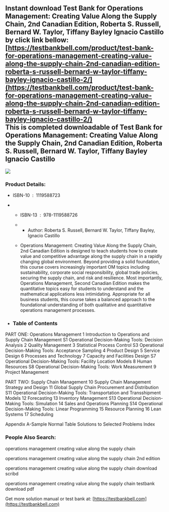 Instant download **Test Bank for Operations Management: Creating Value Along the Supply Chain, 2nd Canadian Edition, Roberta S. Russell, Bernard W. Taylor, Tiffany Bayley Ignacio Castillo** by click link bellow:  
[https://testbankbell.com/product/test-bank-for-operations-management-creating-value-along-the-supply-chain-2nd-canadian-edition-roberta-s-russell-bernard-w-taylor-tiffany-bayley-ignacio-castillo-2/](https://testbankbell.com/product/test-bank-for-operations-management-creating-value-along-the-supply-chain-2nd-canadian-edition-roberta-s-russell-bernard-w-taylor-tiffany-bayley-ignacio-castillo-2/)  
This is completed downloadable of Test Bank for Operations Management: Creating Value Along the Supply Chain, 2nd Canadian Edition, Roberta S. Russell, Bernard W. Taylor, Tiffany Bayley Ignacio Castillo
----------------------------------------------------------------------------------------------------------------------------------------------------------------------------------------------------------


![](https://testbankbell.com/wp-content/uploads/2023/05/9781119588702_TestBank-2.jpg)
### Product Details:


* ISBN-10 ‏ : ‎ 1119588723
* * ISBN-13 ‏ : ‎ 978-1119588726
  * * Author: Roberta S. Russell, Bernard W. Taylor, Tiffany Bayley, Ignacio Castillo
   
  * Operations Management: Creating Value Along the Supply Chain, 2nd Canadian Edition is designed to teach students how to create value and competitive advantage along the supply chain in a rapidly changing global environment. Beyond providing a solid foundation, this course covers increasingly important OM topics including sustainability, corporate social responsibility, global trade policies, securing the supply chain, and risk and resilience. Most importantly, Operations Management, Second Canadian Edition makes the quantitative topics easy for students to understand and the mathematical applications less intimidating. Appropriate for all business students, this course takes a balanced approach to the foundational understanding of both qualitative and quantitative operations management processes.
 
* ### Table of Contents


PART ONE: Operations Management
1 Introduction to Operations and Supply Chain Management
S1 Operational Decision-Making Tools: Decision Analysis
2 Quality Management
3 Statistical Process Control
S3 Operational Decision-Making Tools: Acceptance Sampling
4 Product Design
5 Service Design
6 Processes and Technology
7 Capacity and Facilities Design
S7 Operational Decision-Making Tools: Facility Location Models
8 Human Resources
S8 Operational Decision-Making Tools: Work Measurement
9 Project Management

PART TWO: Supply Chain Management
10 Supply Chain Management Strategy and Design
11 Global Supply Chain Procurement and Distribution
S11 Operational Decision-Making Tools: Transportation and Transshipment Models
12 Forecasting
13 Inventory Management
S13 Operational Decision-Making Tools: Simulation
14 Sales and Operations Planning
S14 Operational Decision-Making Tools: Linear Programming
15 Resource Planning
16 Lean Systems
17 Scheduling

Appendix A-Sample Normal Table
Solutions to Selected Problems
Index


### People Also Search:


operations management creating value along the supply chain

operations management creating value along the supply chain 2nd edition

operations management creating value along the supply chain download scribd

operations management creating value along the supply chain testbank download pdf


   Get more solution manual or test bank at: [https://testbankbell.com](https://testbankbell.com)
